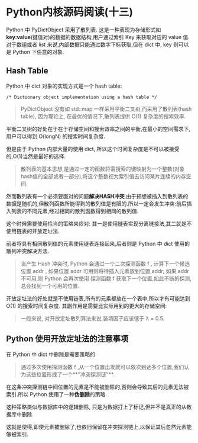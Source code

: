 # Python内核源码阅读(十三)

Python 中 PyDictObject 采用了散列表.
这是一种表现为存储形式如 **key:value**(键值对)的数据的数据结构,用户通过索引 Key 来获取对应的 value 值. 对于数组或者 list 来说,内部数据只能通过数字下标获取,但在 dict 中, key 则可以是 Python 下任意的对象.

## Hash Table

Python 中 dict 对象的实现方式是一个 hash table:

    /* Dictionary object implementation using a hash table */

> PyDictObject 没有如 std::map 一样采用平衡二叉树,而采用了散列表(hash table), 因为理论上, 在最优的情况下,散列表提供 O(1) 复杂度的搜索效率.

平衡二叉树的好处在于在于存储空间和搜索效率之间的平衡,在最小的空间需求下,用户可以得到 O(longN) 的搜索时间复杂度.

但是由于 Python 内部大量的使用 dict, 所以这个时间复杂度是不可以被接受的,O(1)当然是最好的选择.

> 散列表的基本思想,是通过一定的函数将需搜索的键映射为一个整数(对象hash值的全部或者一部分),将这个整数视为索引值去访问某片连续的内存空间.

然而散列表有一个必须要面对的问题**解决HASH冲突**.由于预想被插入到散列表的数据是随机的,但散列函数所能得到的散列值是有限的.所以一定会发生冲突:前后插入列表的不同元素,经过相同的散列函数得到相同的散列值.

这个时候需要使用恰当的策略来应对: 其一是使用链表实现分离链接法,其二就是不使用链表的开放定址法.

前者将具有相同散列值的元素使用链表连接起来,后者则是 Python 中 dict 使用的散列冲突解决方法.

> 当产生 Hash 冲突时, Python 会通过一个二次探测函数 f , 计算下一个候选位置 addr , 如果位置 addr 可用则将待插入元素放到位置 addr; 如果 addr 不可用,则 Python 会再次使用 探测函数 f 获取下一个位置,如此不断的探测,总会找到一个可用的位置.

开放定址法的好处就是不使用链表,所有的元素都放在一个表中,所以才有可能达到 O(1) 的搜索时间复杂度. 其副作用是需要比实际用到的更大的存储空间:

> 一般来说, 对开放定址散列算法来说,装填因子应该低于 λ = 0.5.

## Python 使用开放定址法的注意事项

在 Python 中 dict 中删除是需要策略的

> 通过多次使用探测函数 f ,从一个位置出发就可以依次到达多个位置,我们认为这些位置形成了一个**"冲突探测链"**.

在这条冲突探测链中间位置的元素是不能被删除的,否则会导致其后的元素无法被索引.所以 Python 使用了一种**伪删除**的策略.

这种策略类似与数据库中的逻辑删除, 只是为数据打上了标记,但并不是真正的从数据库中删除.

这就是使得,即使元素被删除了,也依旧保留在冲突探测链上,以保证其后忽然元素能够被索引.